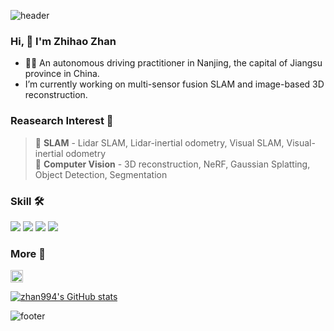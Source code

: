 ![header](https://capsule-render.vercel.app/api?type=waving&&color=gradient&height=80&section=header&fontSize=90)  

### Hi, 👋 I'm Zhihao Zhan

 - 🧑‍💻 An autonomous driving practitioner in Nanjing, the capital of Jiangsu province in China.
 - I’m currently working on multi-sensor fusion SLAM and image-based 3D reconstruction.


### Reasearch Interest :orange_book:
> 🔸 **SLAM** - Lidar SLAM, Lidar-inertial odometry, Visual SLAM, Visual-inertial odometry  
> 🔸 **Computer Vision** - 3D reconstruction, NeRF, Gaussian Splatting, Object Detection, Segmentation

  
### Skill 🛠

<img src="https://img.shields.io/badge/ROS-22314E?style=flat-square&logo=ROS&logoColor=white"/></a>
<img src="https://img.shields.io/badge/Python-3766AB?style=flat-square&logo=Python&logoColor=white"/></a>
<img src="https://img.shields.io/badge/C++-00599C?style=flat-square&logo=C%2B%2B&logoColor=white"/></a>
<img src="https://img.shields.io/badge/C-A8B9CC?style=flat-square&logo=C&logoColor=white"/></a>


### More 🙂

<a href="https://space.bilibili.com/295095276/"><img src="https://storage.live.com/items/B149F35319CAD365!2136?authkey=ANFgi5h3UzMEHv8" alt="Bilibili" width = "20"></a>

[![zhan994's GitHub stats](https://github-readme-stats.vercel.app/api?username=zhan994&hide=prs&count_private=true)](https://github.com/anuraghazra/github-readme-stats)

![footer](https://capsule-render.vercel.app/api?type=waving&&color=gradient&height=80&section=footer&fontSize=90)
